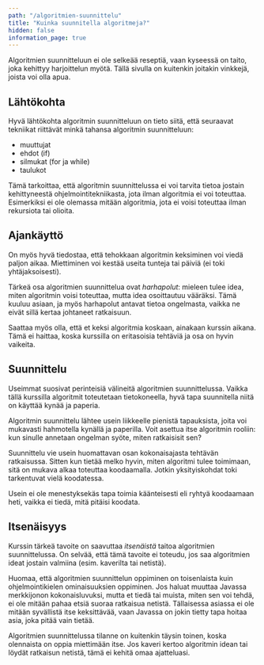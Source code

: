 ```yaml
---
path: "/algoritmien-suunnittelu"
title: "Kuinka suunnitella algoritmeja?"
hidden: false
information_page: true
---
```


Algoritmien suunnitteluun
ei ole selkeää reseptiä, vaan kyseessä on taito,
joka kehittyy harjoittelun myötä.
Tällä sivulla on kuitenkin joitakin vinkkejä,
joista voi olla apua.

## Lähtökohta

Hyvä lähtökohta algoritmin suunnitteluun on tieto siitä,
että seuraavat tekniikat riittävät minkä tahansa algoritmin suunnitteluun:

- muuttujat
- ehdot (if)
- silmukat (for ja while)
- taulukot

Tämä tarkoittaa, että algoritmin suunnittelussa ei voi tarvita tietoa jostain
kehittyneestä ohjelmointitekniikasta, jota ilman algoritmia ei voi toteuttaa.
Esimerkiksi ei ole olemassa mitään algoritmia, jota ei voisi toteuttaa
ilman rekursiota tai olioita.

## Ajankäyttö

On myös hyvä tiedostaa, että tehokkaan algoritmin keksiminen voi viedä paljon aikaa.
Miettiminen voi kestää useita tunteja tai päiviä (ei toki yhtäjaksoisesti).

Tärkeä osa algoritmien suunnittelua ovat _harhapolut_:
mieleen tulee idea, miten algoritmin voisi toteuttaa, mutta idea osoittautuu vääräksi.
Tämä kuuluu asiaan, ja myös harhapolut antavat tietoa ongelmasta,
vaikka ne eivät sillä kertaa johtaneet ratkaisuun.

Saattaa myös olla, että et keksi algoritmia koskaan, ainakaan kurssin aikana.
Tämä ei haittaa, koska kurssilla on eritasoisia tehtäviä ja osa on hyvin vaikeita.

## Suunnittelu

Useimmat suosivat perinteisiä välineitä algoritmien suunnittelussa.
Vaikka tällä kurssilla algoritmit toteutetaan tietokoneella,
hyvä tapa suunnitella niitä on käyttää kynää ja paperia.

Algoritmin suunnittelu lähtee usein liikkeelle pienistä tapauksista,
joita voi mukavasti hahmotella kynällä ja paperilla.
Voit asettua itse algoritmin rooliin: kun sinulle annetaan ongelman syöte,
miten ratkaisisit sen?

Suunnittelu vie usein huomattavan osan kokonaisajasta tehtävän ratkaisussa.
Sitten kun tietää melko hyvin, miten algoritmi tulee toimimaan,
sitä on mukava alkaa toteuttaa koodaamalla.
Jotkin yksityiskohdat toki tarkentuvat vielä koodatessa.

Usein ei ole menestyksekäs tapa toimia käänteisesti eli ryhtyä koodaamaan heti,
vaikka ei tiedä, mitä pitäisi koodata.

## Itsenäisyys

Kurssin tärkeä tavoite on saavuttaa _itsenäistä_ taitoa algoritmien suunnittelussa.
On selvää, että tämä tavoite ei toteudu, jos saa algoritmien ideat jostain valmiina
(esim. kaverilta tai netistä).

Huomaa, että algoritmien suunnittelun oppiminen on toisenlaista
kuin ohjelmointikielen ominaisuuksien oppiminen.
Jos haluat muuttaa Javassa merkkijonon kokonaisluvuksi,
mutta et tiedä tai muista, miten sen voi tehdä,
ei ole mitään pahaa etsiä suoraa ratkaisua netistä.
Tällaisessa asiassa ei ole mitään syvällistä itse keksittävää,
vaan Javassa on jokin tietty tapa hoitaa asia, joka pitää vain tietää.

Algoritmien suunnittelussa tilanne on kuitenkin täysin toinen,
koska olennaista on oppia miettimään itse.
Jos kaveri kertoo algoritmin idean tai löydät ratkaisun netistä,
tämä ei kehitä omaa ajatteluasi.
